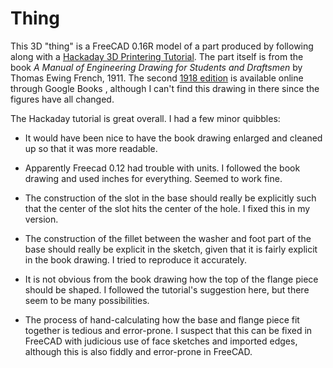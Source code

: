 # Thing

This 3D "thing" is a FreeCAD 0.16R model of a part produced
by following along with a
[Hackaday 3D Printering Tutorial](http://hackaday.com/2014/02/05/3d-printering-making-a-thing-in-freecad-part-i/). The
part itself is from the book *A Manual of Engineering
Drawing for Students and Draftsmen* by Thomas Ewing
French, 1911. The second
[1918 edition](https://books.google.com/books?id=6R5DAAAAIAAJ)
is available online through Google Books , although I can't
find this drawing in there since the figures have all
changed.

The Hackaday tutorial is great overall. I had a few minor
quibbles:

* It would have been nice to have the book drawing enlarged
  and cleaned up so that it was more readable.

* Apparently Freecad 0.12 had trouble with units. I followed
  the book drawing and used inches for everything. Seemed to
  work fine.

* The construction of the slot in the base should really be
  explicitly such that the center of the slot hits the
  center of the hole. I fixed this in my version.

* The construction of the fillet between the washer and foot
  part of the base should really be explicit in the sketch,
  given that it is fairly explicit in the book drawing. I
  tried to reproduce it accurately.

* It is not obvious from the book drawing how the top of the
  flange piece should be shaped. I followed the tutorial's
  suggestion here, but there seem to be many possibilities.

* The process of hand-calculating how the base and flange
  piece fit together is tedious and error-prone. I suspect
  that this can be fixed in FreeCAD with judicious use of
  face sketches and imported edges, although this is also
  fiddly and error-prone in FreeCAD.

